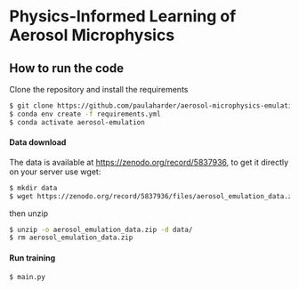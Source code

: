 # Physics-Informed Learning of Aerosol Microphysics

## How to run the code

Clone the repository and install the requirements
```sh
$ git clone https://github.com/paulaharder/aerosol-microphysics-emulation.git
$ conda env create -f requirements.yml
$ conda activate aerosol-emulation
```

#### Data download

The data is available at https://zenodo.org/record/5837936, to get it directly on your server use wget:
```sh
$ mkdir data
$ wget https://zenodo.org/record/5837936/files/aerosol_emulation_data.zip
```

then unzip
```sh
$ unzip -o aerosol_emulation_data.zip -d data/
$ rm aerosol_emulation_data.zip
```

#### Run training

```sh
$ main.py
```
